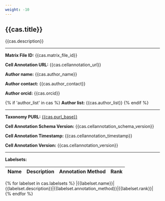 ```yaml
---
weight: -10
---
```

## {{cas.title}}

{{cas.description}}

---

**Matrix File ID:** {{cas.matrix_file_id}}

**Cell Annotation URL:** {{cas.cellannotation_url}}

**Author name:** {{cas.author_name}}

**Author contact:** {{cas.author_contact}}

**Author orcid:** {{cas.orcid}}

{% if 'author_list' in cas %}
**Author list:** {{cas.author_list}}
{% endif %}

---

**Taxonomy PURL:** [{{cas.purl_base}}]({{cas.purl_base}})

**Cell Annotation Schema Version:** {{cas.cellannotation_schema_version}}

**Cell Annotation Timestamp:** {{cas.cellannotation_timestamp}}

**Cell Annotation Version:** {{cas.cellannotation_version}}

---

**Labelsets:**

| Name | Description | Annotation Method | Rank |
|------|-------------|-------------------|------|
{% for labelset in cas.labelsets %}
|{{labelset.name}}|{{labelset.description}}|{{labelset.annotation_method}}|{{labelset.rank}}|
{% endfor %}